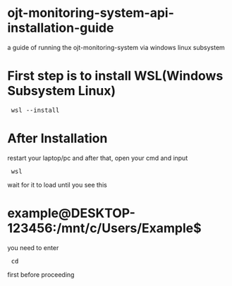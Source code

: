 # ojt-monitoring-system-api-installation-guide
a guide of running the ojt-monitoring-system via windows linux subsystem

# First step is to install WSL(Windows Subsystem Linux)
<pre> wsl --install </pre>

# After Installation
restart your laptop/pc and after that, open your cmd and input
<pre> wsl </pre>
wait for it to load until you see this 
# example@DESKTOP-123456:/mnt/c/Users/Example$
you need to enter
<pre> cd </pre>
first before proceeding
